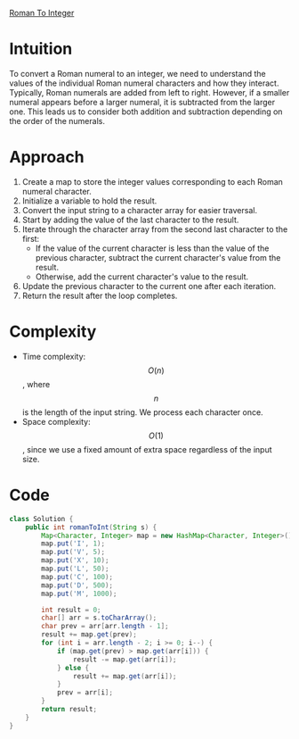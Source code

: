 [Roman To Integer](https://leetcode.com/problems/roman-to-integer/?envType=study-plan-v2&envId=top-interview-150)

# Intuition
To convert a Roman numeral to an integer, we need to understand the values of the individual Roman numeral characters and how they interact. Typically, Roman numerals are added from left to right. However, if a smaller numeral appears before a larger numeral, it is subtracted from the larger one. This leads us to consider both addition and subtraction depending on the order of the numerals.

# Approach
1. Create a map to store the integer values corresponding to each Roman numeral character.
2. Initialize a variable to hold the result.
3. Convert the input string to a character array for easier traversal.
4. Start by adding the value of the last character to the result.
5. Iterate through the character array from the second last character to the first:
   - If the value of the current character is less than the value of the previous character, subtract the current character's value from the result.
   - Otherwise, add the current character's value to the result.
6. Update the previous character to the current one after each iteration.
7. Return the result after the loop completes.

# Complexity
- Time complexity: $$O(n)$$, where $$n$$ is the length of the input string. We process each character once.
- Space complexity: $$O(1)$$, since we use a fixed amount of extra space regardless of the input size.

# Code
```java
class Solution {
    public int romanToInt(String s) {
        Map<Character, Integer> map = new HashMap<Character, Integer>();
        map.put('I', 1);
        map.put('V', 5);
        map.put('X', 10);
        map.put('L', 50);
        map.put('C', 100);
        map.put('D', 500);
        map.put('M', 1000);

        int result = 0;
        char[] arr = s.toCharArray();
        char prev = arr[arr.length - 1];
        result += map.get(prev);
        for (int i = arr.length - 2; i >= 0; i--) {
            if (map.get(prev) > map.get(arr[i])) {
                result -= map.get(arr[i]);
            } else {
                result += map.get(arr[i]);
            }
            prev = arr[i];
        }
        return result;
    }
}
```